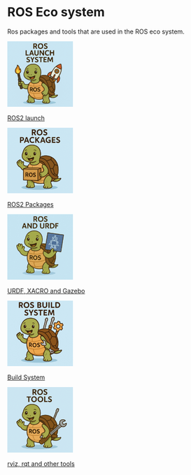 # ROS Eco system

Ros packages and tools that are used in the ROS eco system.

<div class="grid-container">
    <div class="grid-item">
        <a href="launch">
            <img src="images/ros_launch.png"  width="150" height="150">
            <p>ROS2 launch</p>
        </a>
    </div>
    <div class="grid-item">
        <a href="packages">
            <img src="images/ros_packages.png"   width="150" height="150">
            <p>ROS2 Packages</p>
        </a>
    </div>
</div>


<div class="grid-container">
   <div class="grid-item">
           <a href="urdf_xacro_gz_plugin">
               <img src="images/ros_urdf.png"  width="150" height="150">
               <p>URDF, XACRO and Gazebo</p>
               </a>
           </div>
    <div class="grid-item">
           <a href="build_system">
               <img src="images/ros_build_system.png"  width="150" height="150">
               <p>Build System</p>
               </a>
           </div>
    <div class="grid-item">
           <a href="rviz_rqt">
               <img src="images/ros_tools.png"  width="150" height="150">
               <p>rviz, rqt and other tools</p>
               </a>
           </div>

</div>
